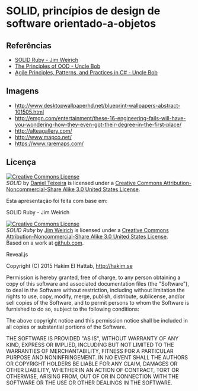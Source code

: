 SOLID, princípios de design de software orientado-a-objetos
===========================================================

## Referências
* [SOLID Ruby - Jim Weirich](https://github.com/jimweirich/presentation_solid_ruby)
* [The Principles of OOD - Uncle Bob](http://butunclebob.com/ArticleS.UncleBob.PrinciplesOfOod)
* [Agile Principles, Patterns, and Practices in C# - Uncle Bob](http://amzn.com/0131857258)

## Imagens

* http://www.desktopwallpaperhd.net/blueprint-wallpapers-abstract-101505.html
* http://emgn.com/entertainment/these-16-engineering-fails-will-have-you-wondering-how-they-even-got-their-degree-in-the-first-place/
* http://alteagallery.com/
* http://www.mapco.net/
* https://www.raremaps.com/

## Licença
<a rel="license" href="http://creativecommons.org/licenses/by-nc-sa/3.0/us/"><img alt="Creative Commons License" style="border-width:0" src="http://i.creativecommons.org/l/by-nc-sa/3.0/us/88x31.png" /></a><br />
<span xmlns:dc="http://purl.org/dc/elements/1.1/" property="dc:title"><em>SOLID</em></span> by <a xmlns:cc="http://creativecommons.org/ns#" href="http://github.com/danieltdt" property="cc:attributionName" rel="cc:attributionURL">Daniel Teixeira</a> 
is licensed under a <a rel="license" href="http://creativecommons.org/licenses/by-nc-sa/3.0/us/">Creative Commons Attribution-Noncommercial-Share Alike 3.0 United States License</a>.<br />

Esta apresentação foi feita com base em:

SOLID Ruby - Jim Weirich

<a rel="license" href="http://creativecommons.org/licenses/by-nc-sa/3.0/us/"><img alt="Creative Commons License" style="border-width:0" src="http://i.creativecommons.org/l/by-nc-sa/3.0/us/88x31.png" /></a><br />
<span xmlns:dc="http://purl.org/dc/elements/1.1/" property="dc:title"><em>SOLID Ruby</em></span> by <a xmlns:cc="http://creativecommons.org/ns#" href="http://onestepback.org" property="cc:attributionName" rel="cc:attributionURL">Jim Weirich</a> 
is licensed under a <a rel="license" href="http://creativecommons.org/licenses/by-nc-sa/3.0/us/">Creative Commons Attribution-Noncommercial-Share Alike 3.0 United States License</a>.<br />
Based on a work at <a xmlns:dc="http://purl.org/dc/elements/1.1/" href="http://github.com/jimweirich/presentation_solid_ruby" rel="dc:source">github.com</a>.



Reveal.js

Copyright (C) 2015 Hakim El Hattab, http://hakim.se

Permission is hereby granted, free of charge, to any person obtaining a copy
of this software and associated documentation files (the "Software"), to deal
in the Software without restriction, including without limitation the rights
to use, copy, modify, merge, publish, distribute, sublicense, and/or sell
copies of the Software, and to permit persons to whom the Software is
furnished to do so, subject to the following conditions:

The above copyright notice and this permission notice shall be included in
all copies or substantial portions of the Software.

THE SOFTWARE IS PROVIDED "AS IS", WITHOUT WARRANTY OF ANY KIND, EXPRESS OR
IMPLIED, INCLUDING BUT NOT LIMITED TO THE WARRANTIES OF MERCHANTABILITY,
FITNESS FOR A PARTICULAR PURPOSE AND NONINFRINGEMENT. IN NO EVENT SHALL THE
AUTHORS OR COPYRIGHT HOLDERS BE LIABLE FOR ANY CLAIM, DAMAGES OR OTHER
LIABILITY, WHETHER IN AN ACTION OF CONTRACT, TORT OR OTHERWISE, ARISING FROM,
OUT OF OR IN CONNECTION WITH THE SOFTWARE OR THE USE OR OTHER DEALINGS IN
THE SOFTWARE.
